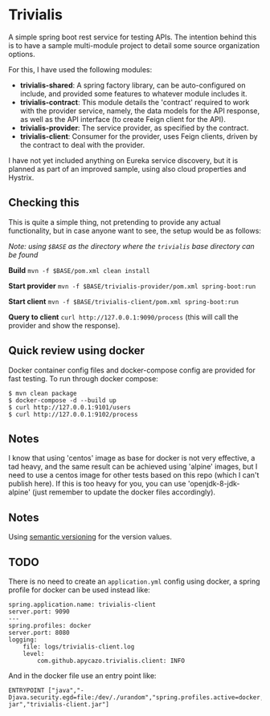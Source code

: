 # Trivialis
A simple spring boot rest service for testing APIs. The intention behind this is to have
a sample multi-module project to detail some source organization options.

For this, I have used the following modules:

* **trivialis-shared**: A spring factory library, can be auto-configured on include, and provided some features to
whatever module includes it.
* **trivialis-contract**: This module details the 'contract' required to work with the provider service, namely, the
data models for the API response, as well as the API interface (to create Feign client for the API).
* **trivialis-provider**: The service provider, as specified by the contract.
* **trivialis-client**: Consumer for the provider, uses Feign clients, driven by the contract to deal with the provider.

I have not yet included anything on Eureka service discovery, but it is planned as part of an improved sample, using also 
cloud properties and Hystrix.

## Checking this

This is quite a simple thing, not pretending to provide any actual functionality, but in case anyone want to see, the 
setup would be as follows:

*Note: using `$BASE` as the directory where the `trivialis` base directory can be found*

**Build** `mvn -f $BASE/pom.xml clean install`

**Start provider** `mvn -f $BASE/trivialis-provider/pom.xml spring-boot:run`

**Start client** `mvn -f $BASE/trivialis-client/pom.xml spring-boot:run`

**Query to client** `curl http://127.0.0.1:9090/process` (this will call the provider and show the response).

## Quick review using docker

Docker container config files and docker-compose config are provided for fast testing. To run through docker compose:

```
$ mvn clean package
$ docker-compose -d --build up
$ curl http://127.0.0.1:9101/users
$ curl http://127.0.0.1:9102/process
```

## Notes

I know that using 'centos' image as base for docker is not very effective, a tad heavy, and the same result
can be achieved using 'alpine' images, but I need to use a centos image for other tests based on 
this repo (which I can't publish here). If this is too heavy for you, you can use 'openjdk-8-jdk-alpine'
(just remember to update the docker files accordingly).

## Notes

Using [semantic versioning](http://semver.org/) for the version values.

## TODO

There is no need to create an `application.yml` config using docker, a spring profile for docker can be used instead like:

```
spring.application.name: trivialis-client
server.port: 9090
---
spring.profiles: docker
server.port: 8080
logging:
    file: logs/trivialis-client.log
    level:
        com.github.apycazo.trivialis.client: INFO
```

And in the docker file use an entry point like:
```
ENTRYPOINT ["java","-Djava.security.egd=file:/dev/./urandom","spring.profiles.active=docker,"-jar","trivialis-client.jar"]
```

